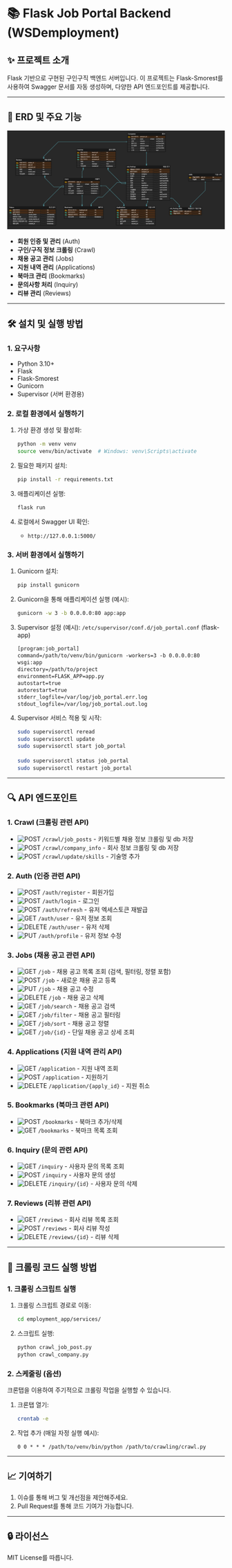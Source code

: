 # 📚 Flask Job Portal Backend (WSDemployment)

## ✨ 프로젝트 소개
Flask 기반으로 구현된 구인구직 백엔드 서버입니다. 이 프로젝트는 Flask-Smorest를 사용하여 Swagger 문서를 자동 생성하며, 다양한 API 엔드포인트를 제공합니다.

---

## 📄 ERD 및 주요 기능
![ERD](ERD.png)
- **회원 인증 및 관리** (Auth)
- **구인/구직 정보 크롤링** (Crawl)
- **채용 공고 관리** (Jobs)
- **지원 내역 관리** (Applications)
- **북마크 관리** (Bookmarks)
- **문의사항 처리** (Inquiry)
- **리뷰 관리** (Reviews)

---

## 🛠️ 설치 및 실행 방법

### 1. 요구사항
- Python 3.10+
- Flask
- Flask-Smorest
- Gunicorn
- Supervisor (서버 환경용)

### 2. 로컬 환경에서 실행하기
1. 가상 환경 생성 및 활성화:
    ```bash
    python -m venv venv
    source venv/bin/activate  # Windows: venv\Scripts\activate
    ```

2. 필요한 패키지 설치:
    ```bash
    pip install -r requirements.txt
    ```

3. 애플리케이션 실행:
    ```bash
    flask run
    ```

4. 로컬에서 Swagger UI 확인:
    - `http://127.0.0.1:5000/`

### 3. 서버 환경에서 실행하기

1. Gunicorn 설치:
    ```bash
    pip install gunicorn
    ```

2. Gunicorn을 통해 애플리케이션 실행 (예시):
    ```bash
    gunicorn -w 3 -b 0.0.0.0:80 app:app
    ```

3. Supervisor 설정 (예시):
    `/etc/supervisor/conf.d/job_portal.conf` (flask-app)
    ```
    [program:job_portal]
    command=/path/to/venv/bin/gunicorn -workers=3 -b 0.0.0.0:80 wsgi:app
    directory=/path/to/project
    environment=FLASK_APP=app.py
    autostart=true
    autorestart=true
    stderr_logfile=/var/log/job_portal.err.log
    stdout_logfile=/var/log/job_portal.out.log
    ```

4. Supervisor 서비스 적용 및 시작:
    ```bash
    sudo supervisorctl reread
    sudo supervisorctl update
    sudo supervisorctl start job_portal

    sudo supervisorctl status job_portal
    sudo supervisorctl restart job_portal
    ```

---

## 🔍 API 엔드포인트

### 1. **Crawl (크롤링 관련 API)**
- ![POST](https://img.shields.io/badge/POST-green?style=flat-square) `/crawl/job_posts` - 키워드별 채용 정보 크롤링 및 db 저장
- ![POST](https://img.shields.io/badge/POST-green?style=flat-square) `/crawl/company_info` - 회사 정보 크롤링 및 db 저장
- ![POST](https://img.shields.io/badge/POST-green?style=flat-square) `/crawl/update/skills` - 기술명 추가

### 2. **Auth (인증 관련 API)**
- ![POST](https://img.shields.io/badge/POST-green?style=flat-square) `/auth/register` - 회원가입
- ![POST](https://img.shields.io/badge/POST-green?style=flat-square) `/auth/login` - 로그인
- ![POST](https://img.shields.io/badge/POST-green?style=flat-square) `/auth/refresh` - 유저 엑세스토큰 재발급
- ![GET](https://img.shields.io/badge/GET-blue?style=flat-square) `/auth/user` - 유저 정보 조회
- ![DELETE](https://img.shields.io/badge/DELETE-red?style=flat-square) `/auth/user` - 유저 삭제
- ![PUT](https://img.shields.io/badge/PUT-orange?style=flat-square) `/auth/profile` - 유저 정보 수정

### 3. **Jobs (채용 공고 관련 API)**
- ![GET](https://img.shields.io/badge/GET-blue?style=flat-square) `/job` - 채용 공고 목록 조회 (검색, 필터링, 정렬 포함)
- ![POST](https://img.shields.io/badge/POST-green?style=flat-square) `/job` - 새로운 채용 공고 등록
- ![PUT](https://img.shields.io/badge/PUT-orange?style=flat-square) `/job` - 채용 공고 수정
- ![DELETE](https://img.shields.io/badge/DELETE-red?style=flat-square) `/job` - 채용 공고 삭제
- ![GET](https://img.shields.io/badge/GET-blue?style=flat-square) `/job/search` - 채용 공고 검색
- ![GET](https://img.shields.io/badge/GET-blue?style=flat-square) `/job/filter` - 채용 공고 필터링
- ![GET](https://img.shields.io/badge/GET-blue?style=flat-square) `/job/sort` - 채용 공고 정렬
- ![GET](https://img.shields.io/badge/GET-blue?style=flat-square) `/job/{id}` - 단일 채용 공고 상세 조회

### 4. **Applications (지원 내역 관리 API)**
- ![GET](https://img.shields.io/badge/GET-blue?style=flat-square) `/application` - 지원 내역 조회
- ![POST](https://img.shields.io/badge/POST-green?style=flat-square) `/application` - 지원하기
- ![DELETE](https://img.shields.io/badge/DELETE-red?style=flat-square) `/application/{apply_id}` - 지원 취소

### 5. **Bookmarks (북마크 관련 API)**
- ![POST](https://img.shields.io/badge/POST-green?style=flat-square) `/bookmarks` - 북마크 추가/삭제
- ![GET](https://img.shields.io/badge/GET-blue?style=flat-square) `/bookmarks` - 북마크 목록 조회

### 6. **Inquiry (문의 관련 API)**
- ![GET](https://img.shields.io/badge/GET-blue?style=flat-square) `/inquiry` - 사용자 문의 목록 조회
- ![POST](https://img.shields.io/badge/POST-green?style=flat-square) `/inquiry` - 사용자 문의 생성
- ![DELETE](https://img.shields.io/badge/DELETE-red?style=flat-square) `/inquiry/{id}` - 사용자 문의 삭제

### 7. **Reviews (리뷰 관련 API)**
- ![GET](https://img.shields.io/badge/GET-blue?style=flat-square) `/reviews` - 회사 리뷰 목록 조회
- ![POST](https://img.shields.io/badge/POST-green?style=flat-square) `/reviews` - 회사 리뷰 작성
- ![DELETE](https://img.shields.io/badge/DELETE-red?style=flat-square) `/reviews/{id}` - 리뷰 삭제

---

## 🔧 크롤링 코드 실행 방법

### 1. 크롤링 스크립트 실행
1. 크롤링 스크립트 경로로 이동:
    ```bash
    cd employment_app/services/
    ```

2. 스크립트 실행:
    ```bash
    python crawl_job_post.py
    python crawl_company.py
    ```

### 2. 스케줄링 (옵션)
크론탭을 이용하여 주기적으로 크롤링 작업을 실행할 수 있습니다.

1. 크론탭 열기:
    ```bash
    crontab -e
    ```

2. 작업 추가 (매일 자정 실행 예시):
    ```
    0 0 * * * /path/to/venv/bin/python /path/to/crawling/crawl.py
    ```

---

## 📈 기여하기
1. 이슈를 통해 버그 및 개선점을 제안해주세요.
2. Pull Request를 통해 코드 기여가 가능합니다.

---

## 🔒 라이선스
MIT License를 따릅니다.

